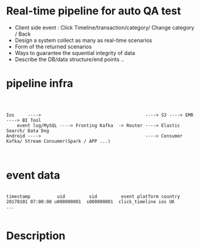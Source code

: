 # Real-time pipeline for auto QA test 

- Client side event : Click Timeline/transaction/category/ Change category / Back
- Design a system collect as many as real-time scenarios 
- Form of the returned scenarios
- Ways to guarantee the squential integrity of data 
- Describe the DB/data structure/end points ..

# pipeline infra 
```



Ios 	---->										----> S3 ----> EMR ----> BI Tool 
	event log/MySQL ----> Fronting Kafka  -> Router	----> Elastic Search/ Data Dog 	 
Android ---->										----> Consumer Kafka/ Stream Consumer(Spark / APP ...)



```


# event data  

```

timestamp          uid         sid         event platform country 
20170101 07:00:00 u000000001  s000000001  click_timeline ios UK 
...


```

# Description 


